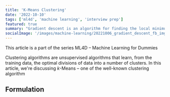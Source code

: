 ```yaml
---
title: 'K-Means Clustering'
date: '2022-10-10'
tags: ['ml4d', 'machine learning', 'interview prep']
featured: true
summary: "Gradient descent is an algorithm for finding the local minimum of a differential function by taking repated steps in the opposite direction of the gradient of that function. It has been, by far, the most popular optimisation method for training deep neural networks."
socialImage: '/images/machine-learning/20221006_gradient_descent_fb_img.png'
---
```

This article is a part of the series ML4D &ndash; Machine Learning for Dummies

Clustering algorithms are unsupervised algorithms that learn, from the training data, the optimal divisions of data into a number of clusters. In this article, we're discussing _k_-Means &ndash; one of the well-known clustering algorithm

## Formulation
